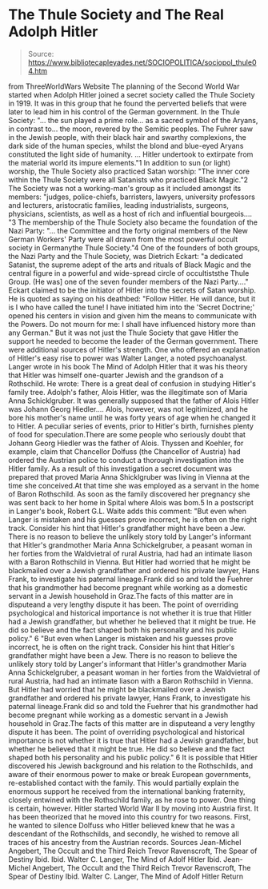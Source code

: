 # The Thule Society and The Real Adolph Hitler

> Source: https://www.bibliotecapleyades.net/SOCIOPOLITICA/sociopol_thule04.htm

from ThreeWorldWars Website
The planning of the Second World War started when Adolph Hitler joined a secret society called the Thule Society in 1919. It was in this group that he found the perverted beliefs that were later to lead him in his control of the German government. In the Thule Society:
"... the sun played a prime role... as a sacred symbol of the Aryans, in contrast to... the moon, revered by the Semitic peoples. The Fuhrer saw in the Jewish people, with their black hair and swarthy complexions, the dark side of the human species, whilst the blond and blue-eyed Aryans constituted the light side of humanity. ... Hitler undertook to extirpate from the material world its impure elements."1
In addition to sun (or light) worship, the Thule Society also practiced Satan worship:
"The inner core within the Thule Society were all Satanists who practiced Black Magic."2
The Society was not a working-man's group as it included amongst its members:
"judges, police-chiefs, barristers, lawyers, university professors and lecturers, aristocratic families, leading industrialists, surgeons, physicians, scientists, as well as a host of rich and influential bourgeois.... "3
The membership of the Thule Society also became the foundation of the Nazi Party:
"... the Committee and the forty original members of the New German Workers' Party were all drawn from the most powerful occult society in Germanythe Thule Society."4
One of the founders of both groups, the Nazi Party and the Thule Society, was Dietrich Eckart:
"a dedicated Satanist, the supreme adept of the arts and rituals of Black Magic and the central figure in a powerful and wide-spread circle of occultiststhe Thule Group. (He was] one of the seven founder members of the Nazi Party...."
Eckart claimed to be the initiator of Hitler into the secrets of Satan worship. He is quoted as saying on his deathbed:
"Follow Hitler. He will dance, but it is I who have called the tune! I have initiated him into the 'Secret Doctrine;' opened his centers in vision and given him the means to communicate with the Powers. Do not mourn for me: I shall have influenced history more than any German."
But it was not just the Thule Society that gave Hitler the support he needed to become the leader of the German government. There were additional sources of Hitler's strength. One who offered an explanation of Hitler's easy rise to power was Walter Langer, a noted psychoanalyst. Langer wrote in his book The Mind of Adolph Hitler that it was his theory that Hitler was himself one-quarter Jewish and the grandson of a Rothschild.
He wrote:
There is a great deal of confusion in studying Hitler's family tree. Adolph's father, Alois Hitler, was the illegitimate son of Maria Anna Schicklgruber. It was generally supposed that the father of Alois Hitler was Johann Georg Hiedler.... Alois, however, was not legitimized, and he bore his mother's name until he was forty years of age when he changed it to Hitler. A peculiar series of events, prior to Hitler's birth, furnishes plenty of food for speculation.There are some people who seriously doubt that Johann Georg Hiedler was the father of Alois. Thyssen and Koehler, for example, claim that Chancellor Dolfuss (the Chancellor of Austria) had ordered the Austrian police to conduct a thorough investigation into the Hitler family. As a result of this investigation a secret document was prepared that proved Maria Anna Shicklgruber was living in Vienna at the time she conceived.At that time she was employed as a servant in the home of Baron Rothschild. As soon as the family discovered her pregnancy she was sent back to her home in Spital where Alois was bom.5
In a postscript in Langer's book, Robert G.L. Waite adds this comment:
"But even when Langer is mistaken and his guesses prove incorrect, he is often on the right track. Consider his hint that Hitler's grandfather might have been a Jew. There is no reason to believe the unlikely story told by Langer's informant that Hitler's grandmother Maria Anna Schickelgruber, a peasant woman in her forties from the Waldvietral of rural Austria, had had an intimate liason with a Baron Rothschild in Vienna. But Hitler had worried that he might be blackmailed over a Jewish grandfather and ordered his private lawyer, Hans Frank, to investigate his paternal lineage.Frank did so and told the Fuehrer that his grandmother had become pregnant while working as a domestic servant in a Jewish household in Graz.The facts of this matter are in disputeand a very lengthy dispute it has been. The point of overriding psychological and historical importance is not whether it is true that Hitler had a Jewish grandfather, but whether he believed that it might be true. He did so believe and the fact shaped both his personality and his public policy." 6
"But even when Langer is mistaken and his guesses prove incorrect, he is often on the right track.
Consider his hint that Hitler's grandfather might have been a Jew. There is no reason to believe the unlikely story told by Langer's informant that Hitler's grandmother Maria Anna Schickelgruber, a peasant woman in her forties from the Waldvietral of rural Austria, had had an intimate liason with a Baron Rothschild in Vienna. But Hitler had worried that he might be blackmailed over a Jewish grandfather and ordered his private lawyer, Hans Frank, to investigate his paternal lineage.Frank did so and told the Fuehrer that his grandmother had become pregnant while working as a domestic servant in a Jewish household in Graz.The facts of this matter are in disputeand a very lengthy dispute it has been. The point of overriding psychological and historical importance is not whether it is true that Hitler had a Jewish grandfather, but whether he believed that it might be true. He did so believe and the fact shaped both his personality and his public policy." 6
It is possible that Hitler discovered his Jewish background and his relation to the Rothschilds, and aware of their enormous power to make or break European governments, re-established contact with the family. This would partially explain the enormous support he received from the international banking fraternity, closely entwined with the Rothschild family, as he rose to power. One thing is certain, however. Hitler started World War II by moving into Austria first. It has been theorized that he moved into this country for two reasons. First, he wanted to silence Dolfuss who Hitler believed knew that he was a descendant of the Rothschilds, and secondly, he wished to remove all traces of his ancestry from the Austrian records.
Sources
Jean-Michel Angebert, The Occult and the Third Reich Trevor Ravenscroft, The Spear of Destiny Ibid. Ibid. Walter C. Langer, The Mind of Adolf Hitler Ibid.
Jean-Michel Angebert, The Occult and the Third Reich
Trevor Ravenscroft, The Spear of Destiny
Ibid.
Walter C. Langer, The Mind of Adolf Hitler
Return
